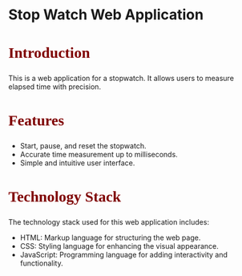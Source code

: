 # Stop Watch Web Application
<h2 style="color:Maroon; font-size: 30px; font-family: 'Times New Roman', Times, serif;">Introduction</h2>
<p>This is a web application for a stopwatch. It allows users to measure elapsed time with precision.</p>

<h2 style="color:Maroon; font-size: 30px; font-family: 'Times New Roman', Times, serif;">Features</h2>
<ul>
    <li>Start, pause, and reset the stopwatch.</li>
    <li>Accurate time measurement up to milliseconds.</li>
    <li>Simple and intuitive user interface.</li>
</ul>

<h2 style="color:Maroon; font-size: 30px; font-family: 'Times New Roman', Times, serif;">Technology Stack</h2>
<p>The technology stack used for this web application includes:</p>
<ul>
    <li>HTML: Markup language for structuring the web page.</li>
    <li>CSS: Styling language for enhancing the visual appearance.</li>
    <li>JavaScript: Programming language for adding interactivity and functionality.</li>
</ul>
